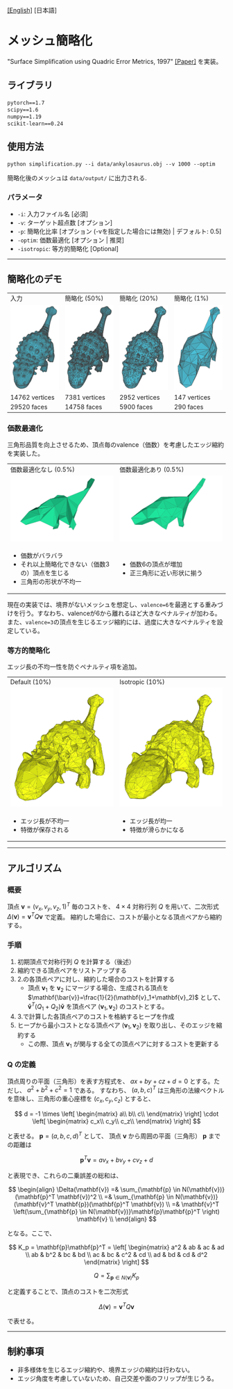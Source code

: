 [[English]](README.md) [日本語]

# メッシュ簡略化
"Surface Simplification using Quadric Error Metrics, 1997" [[Paper]](http://www.cs.cmu.edu/~garland/Papers/quadrics.pdf) を実装。

## ライブラリ
```
pytorch==1.7
scipy==1.6
numpy==1.19
scikit-learn==0.24
```

## 使用方法
```
python simplification.py --i data/ankylosaurus.obj --v 1000 --optim
```
簡略化後のメッシュは `data/output/` に出力される.

### パラメータ
- `-i`: 入力ファイル名 [必須]
- `-v`: ターゲット超点数 [オプション]
- `-p`: 簡略化比率 [オプション (-vを指定した場合には無効) | デフォルト: 0.5]
- `-optim`: 価数最適化 [オプション | 推奨]
- `-isotropic`: 等方的簡略化 [Optional]

___

## 簡略化のデモ

<table>
  <tr>
    <td width="24%">入力</td>
    <td width="24%">簡略化 (50%)</td>
    <td width="24%">簡略化 (20%)</td>
    <td width="24%">簡略化 (1%)</td>
  </tr>
  <tr>
    <td width="24%"><img src="docs/original.png" width="100%"/></td>
    <td width="24%"><img src="docs/simp_v1.png" width="100%"/></td>
    <td width="24%"><img src="docs/simp_v2.png" width="100%"/></td>
    <td width="24%"><img src="docs/simp_v4.png" width="100%"/></td>
  </tr>

  <tr>
    <td width="24%">14762 vertices</td>
    <td width="24%">7381 vertices</td>
    <td width="24%">2952 vertices</td>
    <td width="24%">147 vertices</td>
  </tr>
  <tr>
    <td width="24%">29520 faces</td>
    <td width="24%">14758 faces</td>
    <td width="24%">5900 faces</td>
    <td width="24%">290 faces</td>
  </tr>
</table>

### 価数最適化

三角形品質を向上させるため、頂点毎のvalence（価数）を考慮したエッジ縮約を実装した。

<table>
  <tr>
    <td width="48%">価数最適化なし (0.5%)</td>
    <td width="48%">価数最適化あり (0.5%)</td>
  </tr>
  <tr>
    <td width="48%"><img src="docs/wo_valence.png" width="100%"/></td>
    <td width="48%"><img src="docs/with_valence.png" width="100%"/></td>
  </tr>
  <tr>
    <td width="48%">
      <ul>
        <li>価数がバラバラ</li>
        <li>それ以上簡略化できない（価数3の）頂点を生じる</li>
        <li>三角形の形状が不均一</li>
      </ul>
    </td>
    <td width="48%">
      <ul>
        <li>価数6の頂点が増加</li>
        <li>正三角形に近い形状に揃う</li>
      </ul>
    </td>
  </tr>
</table>

現在の実装では、境界がないメッシュを想定し、`valence=6`を最適とする重みづけを行う。すなわち、valenceが6から離れるほど大きなペナルティが加わる。また、`valence=3`の頂点を生じるエッジ縮約には、過度に大きなペナルティを設定している。

### 等方的簡略化

エッジ長の不均一性を防ぐペナルティ項を追加。

<table>
  <tr>
    <td width="48%">Default (10%)</td>
    <td width="48%">Isotropic (10%)</td>
  </tr>
  <tr>
    <td width="48%"><img src="docs/unisotropic.png" width="100%"/></td>
    <td width="48%"><img src="docs/isotropic.png" width="100%"/></td>
  </tr>
  <tr>
    <td width="48%">
      <ul>
        <li>エッジ長が不均一</li>
        <li>特徴が保存される</li>
      </ul>
    </td>
    <td width="48%">
      <ul>
        <li>エッジ長が均一</li>
        <li>特徴が滑らかになる</li>
      </ul>
    </td>
  </tr>
</table>

___

## アルゴリズム

### 概要
頂点 $\mathbf{v}=(v_x, v_y, v_z, 1)^T$ 
毎のコストを、
$4\times4$
対称行列
$Q$
を用いて、二次形式
$\Delta(\mathbf{v})=\mathbf{v}^T Q \mathbf{v}$
で定義。
縮約した場合に、コストが最小となる頂点ペアから縮約する。

### 手順
1. 初期頂点で対称行列
   $Q$
   を計算する（後述）
3. 縮約できる頂点ペアをリストアップする
4. 2.の各頂点ペアに対し、縮約した場合のコストを計算する
   - 頂点
$\mathbf{v}_1$
を
$\mathbf{v}_2$
にマージする場合、生成される頂点を
$\mathbf{\bar{v}}=\frac{1}{2}(\mathbf{v}_1+\mathbf{v}_2)$
として、
$\mathbf{\bar{v}}^T (Q_1+Q_2) \mathbf{\bar{v}}$
を頂点ペア
$(\mathbf{v}_1, \mathbf{v}_2)$
のコストとする。
4. 3.で計算した各頂点ペアのコストを格納するヒープを作成
5. ヒープから最小コストとなる頂点ペア
$(\mathbf{v}_1, \mathbf{v}_2)$
を取り出し、そのエッジを縮約する
   - この際、頂点
$\mathbf{v}_1$
が関与する全ての頂点ペアに対するコストを更新する
  
### Q の定義

頂点周りの平面（三角形）を表す方程式を、
$ax+by+cz+d=0$
とする。ただし、
$a^2+b^2+c^2=1$
である。
すなわち、
$(a, b, c)^T$
は三角形の法線ベクトルを意味し、三角形の重心座標を
$(c_x, c_y, c_z)$
とすると、

$$
d = -1 \times
\left[ 
\begin{matrix}
a\\
b\\
c\\
\end{matrix}
\right]
\cdot
\left[ 
\begin{matrix}
c_x\\
c_y\\
c_z\\
\end{matrix}
\right]
$$

と表せる。
$\mathbf{p}=(a,b,c,d)^T$
として、
頂点
$\mathbf{v}$
から周囲の平面（三角形）
$\mathbf{p}$
までの距離は

$$
\mathbf{p}^T \mathbf{v} = a v_x+ b v_y + c v_z + d
$$

と表現でき、これらの二乗誤差の総和は、

$$
\begin{align}
\Delta(\mathbf{v}) =& \sum_{\mathbf{p} \in N(\mathbf{v})}(\mathbf{p}^T \mathbf{v})^2 \\
=& \sum_{\mathbf{p} \in N(\mathbf{v})}(\mathbf{v}^T \mathbf{p})(\mathbf{p}^T \mathbf{v}) \\
=& \mathbf{v}^T \left(\sum_{\mathbf{p} \in N(\mathbf{v})}\mathbf{p}\mathbf{p}^T \right) \mathbf{v} \\
\end{align}
$$

となる。ここで、

$$ K_p = \mathbf{p}\mathbf{p}^T =
\left[
\begin{matrix} 
a^2 & ab & ac & ad \\ 
ab & b^2 & bc & bd \\
ac & bc & c^2 & cd \\
ad & bd & cd & d^2  
\end{matrix} 
\right]
$$

$$
Q = \sum_{\mathbf{p} \in N(\mathbf{v})} K_p
$$

と定義することで、頂点のコストを二次形式

$$\Delta(\mathbf{v})=\mathbf{v}^T Q \mathbf{v}$$

で表せる。
___

## 制約事項

- 非多様体を生じるエッジ縮約や、境界エッジの縮約は行わない。
- エッジ角度を考慮していないため、自己交差や面のフリップが生じうる。

<!--
## TODO

- [x] （縮約すると多様体を生じる）valence=3の頂点を発生させないようにする
- [ ] エッジ角度を考慮した縮約
- [ ] 更新後頂点位置の最適化（現在は中点）


## 実装メモ

- `vert_map`: 各頂点**に**どの頂点**が**マージされたか、を保持。1対多。
  - 自身の頂点番号で初期化
  - v2をv1にマージする場合、v2のsetをv1のsetに統合し、v2のsetを空にする

- `vert_dict`: 各頂点**が**どの頂点**に**マージされたか、を保持。1対1。

- `face_map`: 簡略前の頂点番号が簡略後にどの頂点番号に移動するか、を保持。1対1。
-->